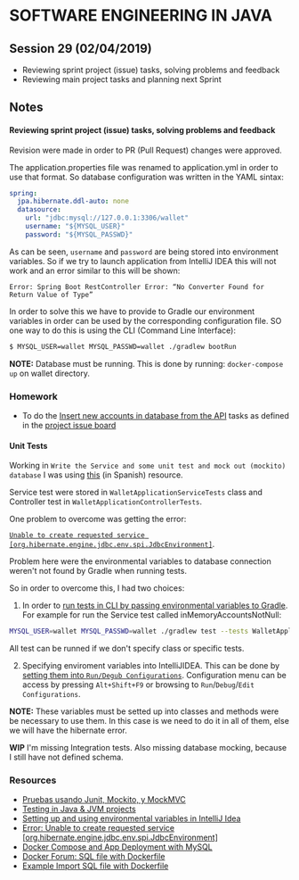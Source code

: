 # SOFTWARE ENGINEERING IN JAVA

## Session 29 (02/04/2019)

- Reviewing sprint project (issue) tasks, solving problems and feedback
- Reviewing main project tasks and planning next Sprint

## Notes

#### Reviewing sprint project (issue) tasks, solving problems and feedback

Revision were made in order to PR (Pull Request) changes were approved.

The application.properties file was renamed to application.yml in order to use that format. So database configuration was written in the YAML sintax:

```yaml
spring:
  jpa.hibernate.ddl-auto: none
  datasource:
    url: "jdbc:mysql://127.0.0.1:3306/wallet"
    username: "${MYSQL_USER}"
    password: "${MYSQL_PASSWD}"
```

As can be seen, `username` and `password` are being stored into environment variables. So if we try to launch application from IntelliJ IDEA this will not work and an error similar to this will be shown:

`Error: Spring Boot RestController Error: “No Converter Found for Return Value of Type”`

In order to solve this we have to provide to Gradle our environment variables in order can be used by the corresponding configuration file. SO one way to do this is using the CLI (Command Line Interface):

```bash
$ MYSQL_USER=wallet MYSQL_PASSWD=wallet ./gradlew bootRun
```



**NOTE:** Database must be running. This is done by running: `docker-compose up` on wallet directory.

### Homework

- To do the [Insert new accounts in database from the API](https://github.com/javarb/wallet/issues/4) tasks as defined in the [project issue board](https://github.com/javarb/wallet/projects/2)

####  Unit Tests

Working in `Write the Service and some unit test and mock out (mockito) database` I was using [this][1] (in Spanish) resource.

Service test were stored in `WalletApplicationServiceTests` class and Controller test in `WalletApplicationControllerTests`.

One problem to overcome was getting the error: 

[`Unable to create requested service [org.hibernate.engine.jdbc.env.spi.JdbcEnvironment]`][4].  

Problem here were the environmental variables to database connection weren't not found by Gradle when running tests.

So in order to overcome this, I had two choices:

1. In order to [run tests in CLI by passing environmental variables to Gradle][2]. For example for run the Service test called inMemoryAccountsNotNull:
  ```bash
  MYSQL_USER=wallet MYSQL_PASSWD=wallet ./gradlew test --tests WalletApplicationServiceTests.inMemoryAccountsNotNull
  ```
  All test can be runned if we don't specify class or specific tests.

2. Specifying enviroment variables into IntelliJIDEA. This can be done by [setting them into `Run/Degub Configurations`][3]. Configuration menu can be access by pressing `Alt+Shift+F9` or browsing to `Run`/`Debug`/`Edit Configurations`.

  

  **NOTE:** These variables must be setted up into classes and methods were be necessary to use them. In this case is we need to do it in all of them, else we will have the hibernate error.

  

**WIP**
I'm missing Integration tests. Also missing database mocking, because I still have not defined schema.


### Resources

- [Pruebas usando Junit, Mockito, y MockMVC][1]
- [Testing in Java & JVM projects][2]
- [Setting up and using environmental variables in IntelliJ Idea][3]
- [Error: Unable to create requested service [org.hibernate.engine.jdbc.env.spi.JdbcEnvironment]][4]
- [Docker Compose and App Deployment with MySQL][5]
- [Docker Forum: SQL file with Dockerfile][6]
- [Example Import SQL file with Dockerfile][7]

[1]: https://platzi.com/tutoriales/1464-jee/1581-pruebas-usando-junit-mockito-y-mockmvc/
[2]: https://docs.gradle.org/current/userguide/java_testing.html
[3]: https://stackoverflow.com/a/13749192
[4]: https://stackoverflow.com/a/45025558
[5]: https://mysqlrelease.com/2017/11/docker-compose-and-app-deployment-with-mysql/
[6]: https://forums.docker.com/t/mysql-create-database-and-import-sql-file-with-dockerfile/30300/7
[7]: https://qiita.com/furu8ma/items/75e5b1df29fef04ec7f1
